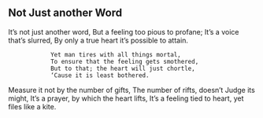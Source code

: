 ## Not Just another Word

It’s not just another word,
But a feeling too pious to profane;
It’s a voice that’s slurred,
By only a true heart it’s possible to attain.

                Yet man tires with all things mortal,
                To ensure that the feeling gets smothered,
                But to that; the heart will just chortle,
                ‘Cause it is least bothered.

Measure it not by the number of gifts,
 The number of rifts, doesn’t Judge its might,
It’s a prayer, by which the heart lifts,
It’s a feeling tied to heart, yet files like a kite.